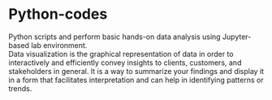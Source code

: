 # Python-codes  
Python scripts and perform basic hands-on data analysis using Jupyter-based lab environment.  
Data visualization is the graphical representation of data in order to interactively and efficiently convey insights to clients, customers, and stakeholders in general. It is a way to summarize your findings and display it in a form that facilitates interpretation and can help in identifying patterns or trends.
